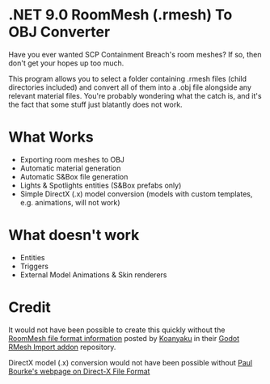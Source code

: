 ﻿# .NET 9.0 RoomMesh (.rmesh) To OBJ Converter

Have you ever wanted SCP Containment Breach's room meshes? If so, then don't get your hopes up too much.

This program allows you to select a folder containing .rmesh files (child directories included) and 
convert all of them into a .obj file alongside any relevant material files. You're probably wondering 
what the catch is, and it's the fact that some stuff just blatantly does not work.

# What Works

- Exporting room meshes to OBJ
- Automatic material generation
- Automatic S&Box file generation
- Lights & Spotlights entities (S&Box prefabs only)
- Simple DirectX (.x) model conversion (models with custom templates, e.g. animations, will not work)

# What doesn't work

- Entities
- Triggers
- External Model Animations & Skin renderers

# Credit

It would not have been possible to create this quickly without the [RoomMesh file format information](https://github.com/Koanyaku/godot_rmesh_import/blob/main/docs/rmesh_format_scp-cb.md) 
posted by [Koanyaku](https://github.com/koanyaku) in their 
[Godot RMesh Import addon](https://github.com/Koanyaku/godot_rmesh_import/tree/main) repository.

DirectX model (.x) conversion would not have been possible without [Paul 
Bourke's webpage on Direct-X File Format](https://paulbourke.net/dataformats/directx/#xfilefrm_Template_MeshMaterialList) 